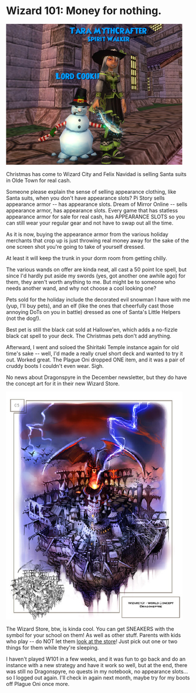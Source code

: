 # Wizard 101: Money for nothing.

![](../uploads/2008/12/wizardgraphicalclient-2008-12-06-14-52-11-23.jpg "wizardgraphicalclient-2008-12-06-14-52-11-23")

Christmas has come to Wizard City and Felix Navidad is selling Santa suits in Olde Town for real cash.

Someone please explain the sense of selling appearance clothing, like Santa suits, when you don't have appearance slots? Pi Story sells appearance armor -- has appearance slots. Dream of Mirror Online -- sells appearance armor, has appearance slots. Every game that has statless appearance armor for sale for real cash, has APPEARANCE SLOTS so you can still wear your regular gear and not have to swap out all the time.

As it is now, buying the appearance armor from the various holiday merchants that crop up is just throwing real money away for the sake of the one screen shot you're going to take of yourself dressed.

At least it will keep the trunk in your dorm room from getting chilly.

The various wands on offer are kinda neat, all cast a 50 point Ice spell, but since I'd hardly put aside my swords (yes, got another one awhile ago) for them, they aren't worth anything to me. But might be to someone who needs another wand, and why not choose a cool looking one?

Pets sold for the holiday include the decorated evil snowman I have with me (yup, I'll buy pets), and an elf (like the ones that cheerfully cast those annoying DoTs on you in battle) dressed as one of Santa's Little Helpers (not the dog!).

Best pet is still the black cat sold at Hallowe'en, which adds a no-fizzle black cat spell to your deck. The Christmas pets don't add anything.

Afterward, I went and soloed the Shiritaki Temple instance again for old time's sake -- well, I'd made a really cruel short deck and wanted to try it out. Worked great. The Plague Oni dropped ONE item, and it was a pair of cruddy boots I couldn't even wear. Sigh.

No news about Dragonspyre in the December newsletter, but they do have the concept art for it in their new Wizard Store.

![](../uploads/2008/12/dragonspyre.jpg "dragonspyre")

The Wizard Store, btw, is kinda cool. You can get SNEAKERS with the symbol for your school on them! As well as other stuff. Parents with kids who play -- do NOT let them [look at the store](http://www.zazzle.com/Wizard101)! Just pick out one or two things for them while they're sleeping.

I haven't played W101 in a few weeks, and it was fun to go back and do an instance with a new strategy and have it work so well, but at the end, there was still no Dragonspyre, no quests in my notebook, no appearance slots... so I logged out again. I'll check in again next month, maybe try for my boots off Plague Oni once more.

